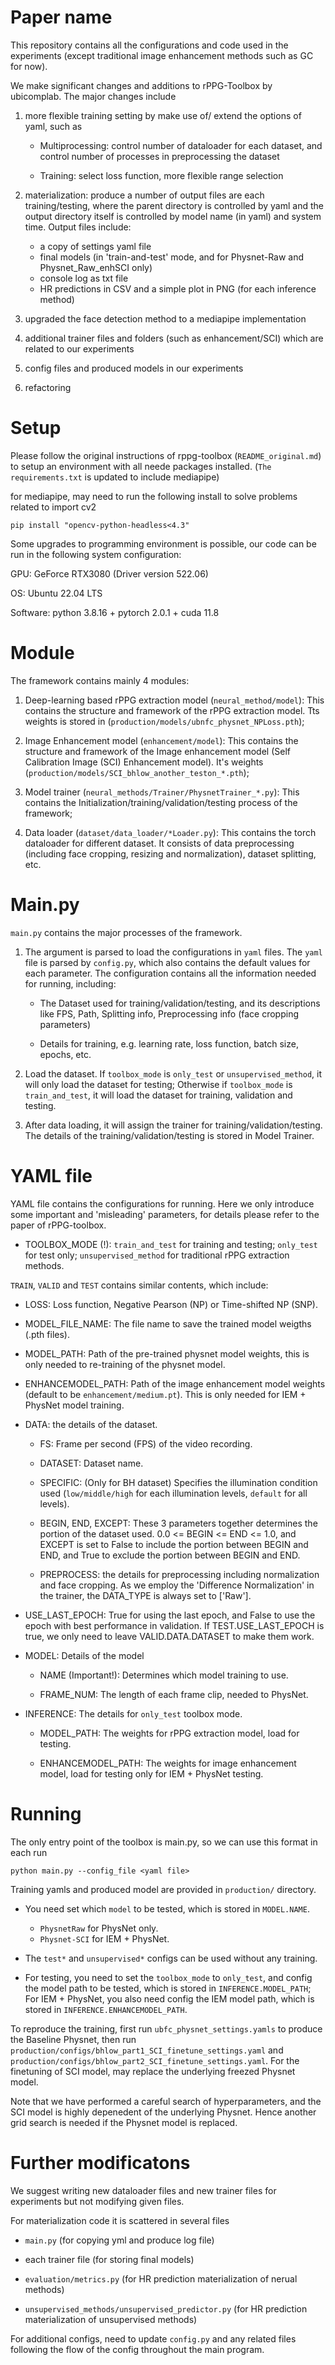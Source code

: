 # Paper name

This repository contains all the configurations and code used in the experiments (except traditional image enhancement methods such as GC for now).

We make significant changes and additions to rPPG-Toolbox by ubicomplab. The major changes include

1. more flexible training setting by make use of/ extend the options of yaml, such as 

    - Multiprocessing: control number of dataloader for each dataset, and control number of processes in preprocessing the dataset

    - Training: select loss function, more flexible range selection

2. materialization: produce a number of output files are each training/testing, where the parent directory is controlled by yaml and the output directory itself is controlled by model name (in yaml) and system time. Output files include:

    - a copy of settings yaml file
    - final models (in 'train-and-test' mode, and for Physnet-Raw and Physnet_Raw_enhSCI only)
    - console log as txt file
    - HR predictions in CSV and a simple plot in PNG (for each inference method)

3. upgraded the face detection method to a mediapipe implementation

4. additional trainer files and folders (such as enhancement/SCI) which are related to our experiments

5. config files and produced models in our experiments

6. refactoring

# Setup

Please follow the original instructions of rppg-toolbox (`README_original.md`) to setup an environment with all neede packages installed. (`The requirements.txt` is updated to include mediapipe)

for mediapipe, may need to run the following install to solve problems related to import cv2 
    
    pip install "opencv-python-headless<4.3"

Some upgrades to programming environment is possible, our code can be run in the following system configuration:

GPU: GeForce RTX3080 (Driver version 522.06)

OS: Ubuntu 22.04 LTS

Software: python 3.8.16 + pytorch 2.0.1 + cuda 11.8

# Module

The framework contains mainly 4 modules: 

1. Deep-learning based rPPG extraction model (`neural_method/model`): This contains the structure and framework of the rPPG extraction model.
Tts weights is stored in (`production/models/ubnfc_physnet_NPLoss.pth`); 

2. Image Enhancement model (`enhancement/model`): This contains the structure and framework of the Image enhancement model (Self Calibration Image (SCI) Enhancement model). It's weights (`production/models/SCI_bhlow_another_teston_*.pth`);

3. Model trainer (`neural_methods/Trainer/PhysnetTrainer_*.py`): This contains the Initialization/training/validation/testing process of the framework;

4. Data loader (`dataset/data_loader/*Loader.py`): This contains the torch dataloader for different dataset. It consists of data preprocessing (including face cropping, resizing and normalization), dataset splitting, etc.

# Main.py

`main.py` contains the major processes of the framework.

1. The argument is parsed to load the configurations in `yaml` files. The `yaml` file is parsed by `config.py`, which also contains the default values for each parameter. The configuration contains all the information needed for running, including:
    - The Dataset used for training/validation/testing, and its descriptions like FPS, Path, Splitting info, Preprocessing info (face cropping parameters)

    - Details for training, e.g. learning rate, loss function, batch size, epochs, etc.


2. Load the dataset. If `toolbox_mode` is `only_test` or `unsupervised_method`, it will only load the dataset for testing; Otherwise if `toolbox_mode` is `train_and_test`, it will load the dataset  for training, validation and testing.

3. After data loading, it will assign the trainer for training/validation/testing. The details of the training/validation/testing is stored in Model Trainer.

# YAML file

YAML file contains the configurations for running. Here we only introduce some important and 'misleading' parameters, for details please refer to the paper of rPPG-toolbox.

+ TOOLBOX_MODE (!): `train_and_test` for training and testing; `only_test` for test only; `unsupervised_method` for traditional rPPG extraction methods.

`TRAIN`, `VALID` and `TEST` contains similar contents, which include:

+ LOSS: Loss function, Negative Pearson (NP) or Time-shifted NP (SNP).

+ MODEL_FILE_NAME: The file name to save the trained model weigths (.pth files).

+ MODEL_PATH: Path of the pre-trained physnet model weights, this is only needed to re-training of the physnet model. 

+ ENHANCEMODEL_PATH: Path of the image enhancement model weights (default to be `enhancement/medium.pt`). This is only needed for IEM + PhysNet model training.

+ DATA: the details of the dataset.

    + FS: Frame per second (FPS) of the video recording.

    + DATASET: Dataset name.

    + SPECIFIC: (Only for BH dataset) Specifies the illumination condition used (`low/middle/high` for each illumination levels, `default` for all levels).

    + BEGIN, END, EXCEPT: These 3 parameters together determines the portion of the dataset used. 0.0 <= BEGIN <= END <= 1.0, and EXCEPT is set to False to include the portion between BEGIN and END, and True to exclude the portion between BEGIN and END.

    + PREPROCESS: the details for preprocessing including normalization and face cropping. As we employ the 'Difference Normalization' in the trainer, the DATA_TYPE is always set to ['Raw']. 

+ USE_LAST_EPOCH: True for using the last epoch, and False to use the epoch with best performance in validation. If TEST.USE_LAST_EPOCH is true, we only need to leave VALID.DATA.DATASET to make them work.

+ MODEL: Details of the model

    + NAME (Important!): Determines which model training to use.

    + FRAME_NUM: The length of each frame clip, needed to PhysNet.

+ INFERENCE: The details for `only_test` toolbox mode.

    + MODEL_PATH: The weights for rPPG extraction model, load for testing.

    + ENHANCEMODEL_PATH: The weights for image enhancement model, load for testing only for IEM + PhysNet testing.


# Running

The only entry point of the toolbox is main.py, so we can use this format in each run

    python main.py --config_file <yaml file>

Training yamls and produced model are provided in `production/` directory. 

- You need set which `model` to be tested, which is stored in `MODEL.NAME`. 
    - `PhysnetRaw` for PhysNet only.
    - `Physnet-SCI` for IEM + PhysNet.

- The `test*` and `unsupervised*` configs can be used without any training. 

- For testing, you need to set the `toolbox_mode` to `only_test`, and config the model path to be tested, which is stored in `INFERENCE.MODEL_PATH`; For IEM + PhysNet, you also need config the IEM model path, which is stored in `INFERENCE.ENHANCEMODEL_PATH`.

To reproduce the training, first run `ubfc_physnet_settings.yamls` to produce the Baseline Physnet, then run `production/configs/bhlow_part1_SCI_finetune_settings.yaml` and `production/configs/bhlow_part2_SCI_finetune_settings.yaml`. For the finetuning of SCI model, may replace the underlying freezed Physnet model.

Note that we have performed a careful search of hyperparameters, and the SCI model is highly depenedent of the underlying Physnet. Hence another grid search is needed if the Physnet model is replaced.

# Further modificatons

We suggest writing new dataloader files and new trainer files for experiments but not modifying given files. 

For materialization code it is scattered in several files

- `main.py` (for copying yml and produce log file)

- each trainer file (for storing final models)

- `evaluation/metrics.py` (for HR prediction materialization of nerual methods)

- `unsupervised_methods/unsupervised_predictor.py` (for HR prediction materialization of unsupervised methods)

For additional configs, need to update `config.py` and any related files following the flow of the config throughout the main program.
